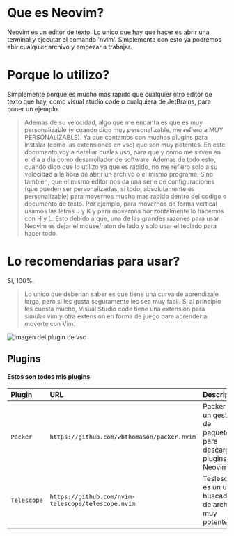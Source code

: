 
# Que es Neovim?

Neovim es un editor de texto. Lo unico que hay que hacer es abrir una terminal
y ejecutar el comando 'nvim'. Simplemente con esto ya podremos abir cualquier archivo y empezar a trabajar.

# Porque lo utilizo? 
Simplemente porque es mucho mas rapido que cualquier otro editor de texto que hay, como visual studio code o cualquiera de JetBrains, para poner un ejemplo.
> Ademas de su velocidad, algo que me encanta es que es muy personalizable (y cuando digo muy personalizable, me refiero a MUY PERSONALIZABLE).
> Ya que contamos con muchos plugins para instalar (como las extensiones en vsc) que son muy potentes. En este documento voy a detallar cuales uso, para que y como me sirven en el dia a dia como desarrollador de software.
Ademas de todo esto, cuando digo que lo utilizo ya que es rapido, no me refiero solo a su velocidad a la hora de abrir un archivo o el mismo programa.
> Sino tambien, que el mismo editor nos da una serie de configuraciones (que pueden ser personalizadas, si todo, absolutamente es personalizable) para movernos mucho mas 
rapido dentro del codigo o documento de texto. Por ejemplo, para movernos de forma vertical usamos las letras J y K y para movernos horizontalmente lo hacemos con H y L. 
Esto debido a que, una de las grandes razones para usar Neovim es dejar el mouse/raton de lado y solo usar el teclado para hacer todo.

# Lo recomendarias para usar?
Si, 100%.
> Lo unico que deberian saber es que tiene una curva de aprendizaje larga, pero si les gusta seguramente les sea muy facil.
> Si al principio les cuesta mucho, Visual Studio code tiene una extension para simular vim y otra extension en forma de juego para aprender a moverte con Vim.

![Imagen del plugin de vsc]()
## Plugins

#### Estos son todos mis plugins


| Plugin | URL     | Description                       |
| :-------- | :------- | :-------------------------------- |
| `Packer`      | `https://github.com/wbthomason/packer.nvim` | Packer es un gestor de paquetes para descargar plugins en Neovim |
| `Telescope`| `https://github.com/nvim-telescope/telescope.nvim` | Teslescope es un un buscador de archivos muy potente|
